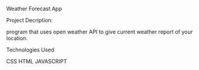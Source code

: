    Weather Forecast App

Project Decription:

program that uses open weather API to give current weather report of your location.

Technologies Used

CSS
HTML
JAVASCRIPT
